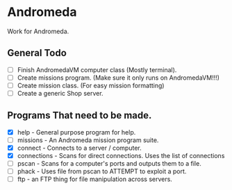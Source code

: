 # Andromeda

Work for Andromeda.

## General Todo

- [ ] Finish AndromedaVM computer class (Mostly terminal).
- [ ] Create missions program. (Make sure it only runs on AndromedaVM!!!)
- [ ] Create mission class. (For easy mission formatting)
- [ ] Create a generic Shop server.

## Programs That need to be made.

- [x] help - General purpose program for help.
- [ ] missions - An Andromeda mission program suite.
- [x] connect - Connects to a server / computer.
- [x] connections - Scans for direct connections. Uses the list of connections
- [ ] pscan - Scans for a computer's ports and outputs them to a file.
- [ ] phack - Uses file from pscan to ATTEMPT to exploit a port.
- [ ] ftp - an FTP thing for file manipulation across servers.